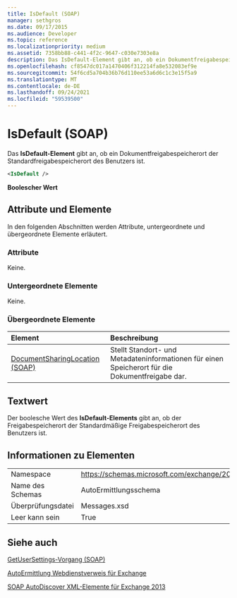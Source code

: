 ```yaml
---
title: IsDefault (SOAP)
manager: sethgros
ms.date: 09/17/2015
ms.audience: Developer
ms.topic: reference
ms.localizationpriority: medium
ms.assetid: 7358bb88-c441-4f2c-9647-c030e7303e8a
description: Das IsDefault-Element gibt an, ob ein Dokumentfreigabespeicherort der Standardfreigabespeicherort des Benutzers ist.
ms.openlocfilehash: cf8547dc017a1470406f312214fa8e532083ef9e
ms.sourcegitcommit: 54f6cd5a704b36b76d110ee53a6d6c1c3e15f5a9
ms.translationtype: MT
ms.contentlocale: de-DE
ms.lasthandoff: 09/24/2021
ms.locfileid: "59539500"
---
```

# <a name="isdefault-soap"></a>IsDefault (SOAP)

Das **IsDefault-Element** gibt an, ob ein Dokumentfreigabespeicherort der Standardfreigabespeicherort des Benutzers ist. 
  
```XML
<IsDefault /> 
```

 **Boolescher Wert**
## <a name="attributes-and-elements"></a>Attribute und Elemente

In den folgenden Abschnitten werden Attribute, untergeordnete und übergeordnete Elemente erläutert.
  
### <a name="attributes"></a>Attribute

Keine.
  
### <a name="child-elements"></a>Untergeordnete Elemente

Keine.
  
### <a name="parent-elements"></a>Übergeordnete Elemente

|**Element**|**Beschreibung**|
|:-----|:-----|
|[DocumentSharingLocation (SOAP)](documentsharinglocation-soap.md) <br/> |Stellt Standort- und Metadateninformationen für einen Speicherort für die Dokumentfreigabe dar.  <br/> |
   
## <a name="text-value"></a>Textwert

Der boolesche Wert des **IsDefault-Elements** gibt an, ob der Freigabespeicherort der Standardmäßige Freigabespeicherort des Benutzers ist. 
  
## <a name="element-information"></a>Informationen zu Elementen

|||
|:-----|:-----|
|Namespace  <br/> |https://schemas.microsoft.com/exchange/2010/Autodiscover  <br/> |
|Name des Schemas  <br/> |AutoErmittlungsschema  <br/> |
|Überprüfungsdatei  <br/> |Messages.xsd  <br/> |
|Leer kann sein  <br/> |True  <br/> |
   
## <a name="see-also"></a>Siehe auch



[GetUserSettings-Vorgang (SOAP)](getusersettings-operation-soap.md)


[AutoErmittlung Webdienstverweis für Exchange](autodiscover-web-service-reference-for-exchange.md)
  
[SOAP AutoDiscover XML-Elemente für Exchange 2013](soap-autodiscover-xml-elements-for-exchange-2013.md)

